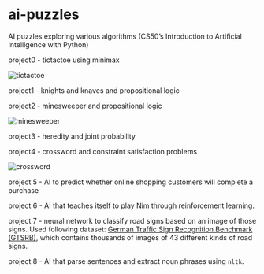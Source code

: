 # ai-puzzles
AI puzzles exploring various algorithms (CS50’s Introduction to Artificial Intelligence with Python)

project0 - tictactoe using minimax

![tictactoe](https://github.com/kasikS/ai-puzzles/assets/8525951/874e5cf9-7467-4c81-92c9-35f52e190e38)


project1 - knights and knaves and propositional logic

project2 - minesweeper and propositional logic

![minesweeper](https://github.com/kasikS/ai-puzzles/assets/8525951/ee2723eb-aec7-48ca-8c90-63da0e421a7f)


project3 - heredity and joint probability

project4 - crossword and constraint satisfaction problems

![crossword](https://github.com/kasikS/ai-puzzles/assets/8525951/f93cea36-dfac-494f-b846-eb2db31040da)

project 5 - AI to predict whether online shopping customers will complete a purchase

project 6 - AI that teaches itself to play Nim through reinforcement learning. 

project 7 - neural network to classify road signs based on an image of those signs. Used following dataset: [German Traffic Sign Recognition Benchmark (GTSRB)](https://benchmark.ini.rub.de/gtsrb_news.html), which contains thousands of images of 43 different kinds of road signs.

project 8 - AI that parse sentences and extract noun phrases using `nltk`.
